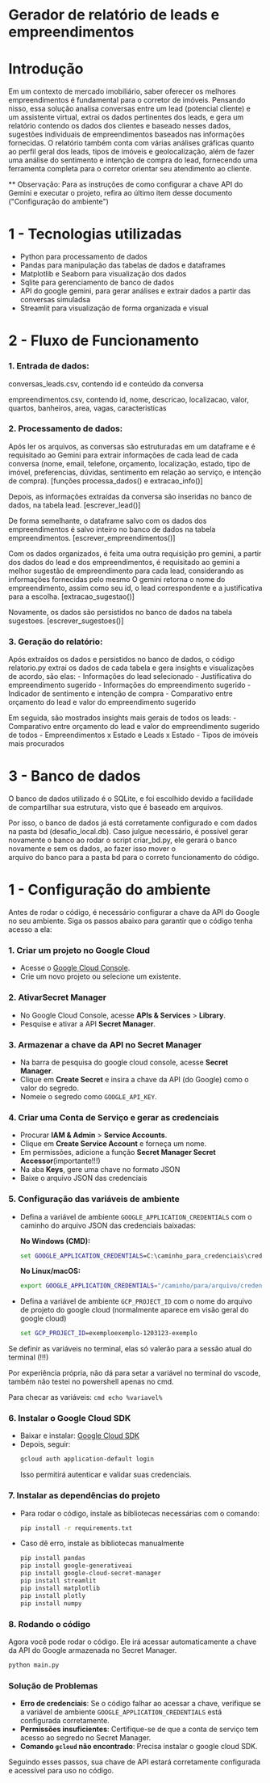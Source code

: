 # Gerador de relatório de leads e empreendimentos

# Introdução
Em um contexto de mercado imobiliário, saber oferecer os melhores empreendimentos é fundamental para o corretor de imóveis. Pensando nisso, essa solução analisa conversas entre um lead (potencial cliente) e um assistente virtual, extrai os dados pertinentes dos 
leads, e gera um relatório contendo os dados dos clientes e baseado nesses dados, sugestões individuais de empreendimentos baseados nas informações fornecidas. O relatório também conta com várias análises gráficas quanto ao perfil geral dos leads, tipos de imóveis e geolocalização, além de fazer uma análise do sentimento e intenção de compra do lead, fornecendo uma ferramenta completa para o corretor orientar seu atendimento ao cliente.

** Observação: Para as instruções de como configurar a chave API do Gemini e executar o projeto, refira ao último item desse documento ("Configuração do ambiente")
# 1 - Tecnologias utilizadas
   - Python para processamento de dados
   - Pandas para manipulação das tabelas de dados e dataframes
   - Matplotlib e Seaborn para visualização dos dados
   - Sqlite para gerenciamento de banco de dados
   - API do google gemini, para gerar análises e extrair dados a partir das conversas simuladsa
   - Streamlit para visualização de forma organizada e visual

# 2 - Fluxo de Funcionamento
   ### 1. Entrada de dados: 
   conversas_leads.csv, contendo id e conteúdo da conversa
   
   empreendimentos.csv, contendo id, nome, descricao, localizacao, valor, quartos, banheiros, area, vagas, caracteristicas

   ### 2. Processamento de dados:
   Após ler os arquivos, as conversas são estruturadas em um dataframe e é requisitado ao Gemini para extrair informações de cada lead de cada conversa (nome, email, telefone, orçamento, localização, estado, tipo de imóvel, preferencias, dúvidas, sentimento em relação     ao serviço, e intenção de compra). [funções processa_dados() e extracao_info()] 
   
   Depois, as informações extraídas da conversa são inseridas no banco de dados, na tabela lead. [escrever_lead()]
   
   De forma semelhante, o dataframe salvo com os dados dos empreendimentos é salvo inteiro no banco de dados na tabela empreendimentos. [escrever_empreendimentos()] 

   Com os dados organizados, é feita uma outra requisição pro gemini, a partir dos dados do lead e dos empreendimentos, é requisitado ao gemini a melhor sugestão de empreendimento para cada lead, considerando as informações fornecidas pelo mesmo
   O gemini retorna o nome do empreendimento, assim como seu id, o lead correspondente e a justificativa para a escolha. [extracao_sugestao()]
   
   Novamente, os dados são persistidos no banco de dados na tabela sugestoes. [escrever_sugestoes()] 

   ### 3. Geração do relatório:
   Após extraídos os dados e persistidos no banco de dados, o código relatorio.py extrai os dados de cada tabela e gera insights e visualizações de acordo, são elas:
       - Informações do lead selecionado
       - Justificativa do empreendimento sugerido
       - Informações do empreendimento sugerido
       - Indicador de sentimento e intenção de compra
       - Comparativo entre orçamento do lead e valor do empreendimento sugerido
       
   Em seguida, são mostrados insights mais gerais de todos os leads:
       - Comparativo entre orçamento do lead e valor do empreendimento sugerido de todos 
       - Empreendimentos x Estado e Leads x Estado
       - Tipos de imóveis mais procurados
       
# 3 - Banco de dados 
   O banco de dados utilizado é o SQLite, e foi escolhido devido a facilidade de compartilhar sua estrutura, visto que é baseado em arquivos.
   
   Por isso, o banco de dados já está corretamente configurado e com dados na pasta bd (desafio_local.db). Caso julgue necessário, é possível gerar novamente o banco ao rodar o script criar_bd.py, ele gerará o banco novamente e sem os dados, ao fazer isso mover o       
   arquivo do banco para a pasta bd para o correto funcionamento do código.
   
# 1 - Configuração do ambiente 

Antes de rodar o código, é necessário configurar a chave da API do Google no seu ambiente. Siga os passos abaixo para garantir que o código tenha acesso a ela:

### 1. Criar um projeto no Google Cloud
   - Acesse o [Google Cloud Console](https://console.cloud.google.com/).
   - Crie um novo projeto ou selecione um existente.

### 2. AtivarSecret Manager
   - No Google Cloud Console, acesse **APIs & Services** > **Library**.
   - Pesquise e ativar a API **Secret Manager**.

### 3. Armazenar a chave da API no Secret Manager
   - Na barra de pesquisa do google cloud console, acesse **Secret Manager**.
   - Clique em **Create Secret** e insira a chave da API (do Google) como o valor do segredo.
   - Nomeie o segredo como `GOOGLE_API_KEY`.

### 4. Criar uma Conta de Serviço e gerar as credenciais
   - Procurar **IAM & Admin** > **Service Accounts**.
   - Clique em **Create Service Account** e forneça um nome.
   - Em permissões, adicione a função **Secret Manager Secret Accessor**(importante!!!)
   - Na aba **Keys**, gere uma chave no formato JSON
   - Baixe o arquivo JSON das credenciais

### 5. Configuração das variáveis de ambiente
   - Defina a variável de ambiente `GOOGLE_APPLICATION_CREDENTIALS` com o caminho do arquivo JSON das credenciais baixadas:

     **No Windows (CMD):**
     ```cmd
     set GOOGLE_APPLICATION_CREDENTIALS=C:\caminho_para_credenciais\credencial.json
     ```
     **No Linux/macOS:**
     ```bash
     export GOOGLE_APPLICATION_CREDENTIALS="/caminho/para/arquivo/credenciais.json"
     ```

  - Defina a variável de ambiente `GCP_PROJECT_ID` com o nome do arquivo de projeto do google cloud (normalmente aparece em visão geral do google cloud)
     ```cmd
     set GCP_PROJECT_ID=exemploexemplo-1203123-exemplo
     ```

  Se definir as variáveis no terminal, elas só valerão para a sessão atual do terminal (!!!)
  
  Por experiência própria, não dá para setar a variável no terminal do vscode, também não testei no powershell
  apenas no cmd. 
  
  Para checar as variáveis:
     ```cmd
     echo %variavel%
     ```
### 6. Instalar o Google Cloud SDK 
   - Baixar e instalar: [Google Cloud SDK](https://cloud.google.com/sdk/docs/install)
   - Depois, seguir:
     ```bash
     gcloud auth application-default login
     ```
     Isso permitirá autenticar e validar suas credenciais.

### 7. Instalar as dependências do projeto
   - Para rodar o código, instale as bibliotecas necessárias com o comando:
     ```bash
     pip install -r requirements.txt
     ```
   - Caso dê erro, instale as bibliotecas manualmente
     ```bash
     pip install pandas
     pip install google-generativeai
     pip install google-cloud-secret-manager
     pip install streamlit
     pip install matplotlib
     pip install plotly
     pip install numpy
     ```
     
### 8. Rodando o código
   Agora você pode rodar o código. Ele irá acessar automaticamente a chave da API do Google armazenada no Secret Manager.
   ```bash
   python main.py
   ```

### Solução de Problemas
- **Erro de credenciais**: Se o código falhar ao acessar a chave, verifique se a variável de ambiente `GOOGLE_APPLICATION_CREDENTIALS` está configurada corretamente.
- **Permissões insuficientes**: Certifique-se de que a conta de serviço tem acesso ao segredo no Secret Manager.
- **Comando `gcloud` não encontrado**: Precisa instalar o google cloud SDK.

Seguindo esses passos, sua chave de API estará corretamente configurada e acessível para uso no código.





